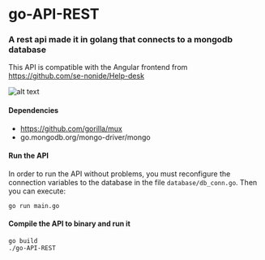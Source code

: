 # go-API-REST
### A rest api made it in golang that connects to a mongodb database

This API is compatible with the Angular frontend from https://github.com/se-nonide/Help-desk

![alt text](https://miro.medium.com/fit/c/262/262/1*yh90bW8jL4f8pOTZTvbzqw.png)


#### Dependencies
  * https://github.com/gorilla/mux
  * go.mongodb.org/mongo-driver/mongo

#### Run the API
In order to run the API without problems, you must reconfigure the connection variables to the database in the file `database/db_conn.go`. Then you can execute:

```
go run main.go
```

#### Compile the API to binary and run it
```
go build
./go-API-REST
```
